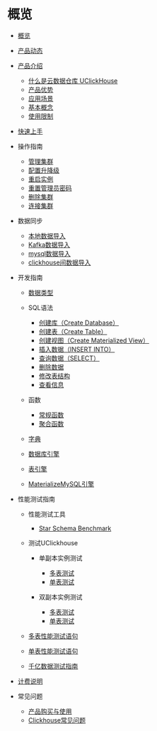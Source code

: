 # 概览

* [概览](/uclickhouse/README)

* [产品动态](/uclickhouse/dynamics)

* [产品介绍](/uclickhouse/architecture)

  * [什么是云数据仓库 UClickHouse](/uclickhouse/architecture/simple_intro)
  * [产品优势](/uclickhouse/architecture/advantages)
  * [应用场景](/uclickhouse/architecture/scenarios)
  * [基本概念](/uclickhouse/architecture/basic_concept)
  * [使用限制](/uclickhouse/architecture/limit)

* [快速上手](/uclickhouse/gettingstart)

* 操作指南
  * [管理集群](/uclickhouse/operation_guide/manage_cluster)
  * [配置升降级](/uclickhouse/operation_guide/resize_cluster)
  * [重启实例](/uclickhouse/operation_guide/restart_cluster)
  * [重置管理员密码](/uclickhouse/operation_guide/reset_password)
  * [删除集群](/uclickhouse/operation_guide/delete_cluster)
  * [连接集群](/uclickhouse/operation_guide/connect_cluster)

* 数据同步
  * [本地数据导入](/uclickhouse/dump_data/local_data)
  * [Kafka数据导入](/uclickhouse/dump_data/kafka_data)
  * [mysql数据导入](/uclickhouse/dump_data/mysql_data)
  * [clickhouse间数据导入](/uclickhouse/dump_data/clickhouse_data)

* 开发指南

  * [数据类型](/uclickhouse/developer/data_type)

  * SQL语法
    * [创建库（Create Database）](/uclickhouse/developer/sql_grammar/create_database)
    * [创建表（Create Table）](/uclickhouse/developer/sql_grammar/create_table)
    * [创建视图（Create Materialized View）](/uclickhouse/developer/sql_grammar/materialized_view)
    * [插入数据（INSERT INTO）](/uclickhouse/developer/sql_grammar/insert_into)
    * [查询数据（SELECT）](/uclickhouse/developer/sql_grammar/select)
    * [删除数据](/uclickhouse/developer/sql_grammar/delete)
    * [修改表结构](/uclickhouse/developer/sql_grammar/modify_table)
    * [查看信息](/uclickhouse/developer/sql_grammar/show_info)

  * 函数

    * [常规函数](/uclickhouse/developer/functions/conventional)
    * [聚合函数](/uclickhouse/developer/functions/aggregation)

  * [字典](/uclickhouse/developer/dictionary)

  * [数据库引擎](/uclickhouse/developer/database_engine)

  * [表引擎](/uclickhouse/developer/table_engine)

  * [MaterializeMySQL引擎](/uclickhouse/developer/materializeMySQL)

* 性能测试指南
  * 性能测试工具

    * [Star Schema Benchmark](/uclickhouse/test/tool/ssb)

  * 测试UClickhouse

    * 单副本实例测试

      * [多表测试](/uclickhouse/test/uclickhouse_test/one_replicate_multiple)
      * [单表测试](/uclickhouse/test/uclickhouse_test/one_replicate_single)
    * 双副本实例测试 
      * [多表测试](/uclickhouse/test/uclickhouse_test/two_replicate_multiple)
      * [单表测试](/uclickhouse/test/uclickhouse_test/two_replicate_single)
  * [多表性能测试语句](/uclickhouse/test/multiple_query)

  * [单表性能测试语句](/uclickhouse/test/single_query)

  * [千亿数据测试指南](/uclickhouse/test/100billion)

* [计费说明](/uclickhouse/price)

* 常见问题

  * [产品购买与使用](/uclickhouse/problem/product_use)
  * [Clickhouse常见问题](/uclickhouse/problem/clickhouse_use)



